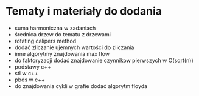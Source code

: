 # Tematy i materiały do dodania

- suma harmoniczna w zadaniach
- średnica drzew do tematu z drzewami
- rotating calipers method
- dodać zliczanie ujemnych wartości do zliczania
- inne algorytmy znajdowania max flow
- do faktoryzacji dodać znajdowanie czynnikow pierwszych w O(sqrt(n))
- podstawy c++
- stl w c++
- pbds w c++
- do znajdowania cykli w grafie dodać algorytm floyda
